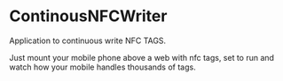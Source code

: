 # ContinousNFCWriter
Application to continuous write NFC TAGS. 

Just mount your mobile phone above a web with nfc tags, set to run and watch how your mobile handles thousands of tags.

